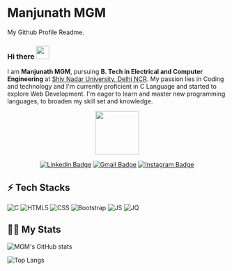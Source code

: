  # Manjunath MGM
My Github Profile Readme.
### Hi there   <img src="https://media.giphy.com/media/hvRJCLFzcasrR4ia7z/giphy.gif" width="30px"/>

I am **Manjunath MGM**, pursuing **B. Tech in Electrical and Computer Engineering** at [Shiv Nadar University, Delhi NCR](https://snu.edu.in/home). My passion lies in Coding and technology and I'm currently proficient in C Language and started to explore Web Development. I'm eager to learn and master new programming languages, to broaden my skill set and knowledge.

<div id="header" align="center">
  <img src="https://media.giphy.com/media/M9gbBd9nbDrOTu1Mqx/giphy.gif" width="100"/>


[![Linkedin Badge](https://img.shields.io/badge/LinkedIn-0A66C2.svg?style=for-the-badge&logo=LinkedIn&logoColor=white&link=https://www.linkedin.com/in/manjunathmgm/)](https://www.linkedin.com/in/manjunathmgm/)
[![Gmail Badge](https://img.shields.io/badge/Gmail-EA4335.svg?style=for-the-badge&logo=Gmail&logoColor=white&link=mailto:mm153@snu.edu.in)](mailto:mm153@snu.edu.in)
[![Instagram Badge](https://img.shields.io/badge/Instagram-E4405F.svg?style=for-the-badge&logo=Instagram&logoColor=white&link=https://www.instagram.com/man.ju.nath/)](https://www.instagram.com/man.ju.nath/)
<br/>
</div>

## ⚡ Tech Stacks


![C](https://img.shields.io/badge/-A8B9CC.svg?style=for-the-badge&logo=C&logoColor=black)
![HTML5](https://img.shields.io/badge/HTML5-E34F26.svg?style=for-the-badge&logo=HTML5&logoColor=white)
![CSS](https://img.shields.io/badge/CSS3-1572B6.svg?style=for-the-badge&logo=CSS3&logoColor=white)
![Bootstrap](https://img.shields.io/badge/Bootstrap-7952B3.svg?style=for-the-badge&logo=Bootstrap&logoColor=white)
![JS](https://img.shields.io/badge/JavaScript-F7DF1E.svg?style=for-the-badge&logo=JavaScript&logoColor=black)
![JQ](https://img.shields.io/badge/jQuery-0769AD.svg?style=for-the-badge&logo=jQuery&logoColor=white)

## 💪🏻 My Stats

![MGM's GitHub stats](https://github-readme-stats.vercel.app/api?username=ManjunathMGM&show_icons=true)


![Top Langs](https://github-readme-stats.vercel.app/api/top-langs/?username=ManjunathMGM&layout=compact)
